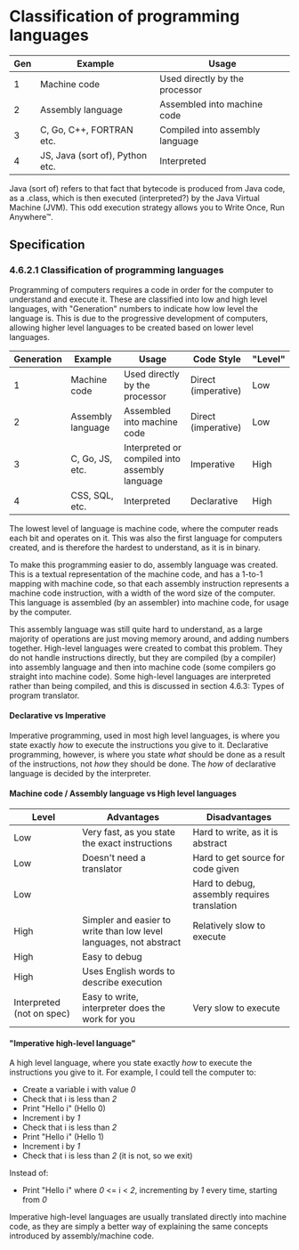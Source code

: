 # Classification of programming languages

| Gen | Example                         | Usage                           |
|-----|---------------------------------|---------------------------------|
| 1   | Machine code                    | Used directly by the processor  |
| 2   | Assembly language               | Assembled into machine code     |
| 3   | C, Go, C++, FORTRAN etc.        | Compiled into assembly language |
| 4   | JS, Java (sort of), Python etc. | Interpreted                     |

Java (sort of) refers to that fact that bytecode is produced from Java code, as a .class, which is then executed (interpreted?) by the Java Virtual Machine (JVM). This odd execution strategy allows you to Write Once, Run Anywhere™.

## Specification

### 4.6.2.1 Classification of programming languages
Programming of computers requires a code in order for the computer to understand and execute it. These are classified into low and high level languages, with "Generation" numbers to indicate how low level the language is. This is due to the progressive development of computers, allowing higher level languages to be created based on lower level languages.

|Generation|Example|Usage|Code Style|"Level"
|---|---|---|---|---|
|1|Machine code|Used directly by the processor|Direct (imperative)|Low|
|2|Assembly language|Assembled into machine code|Direct (imperative)|Low|
|3|C, Go, JS, etc.|Interpreted or compiled into assembly language|Imperative|High|
|4|CSS, SQL, etc.|Interpreted|Declarative|High|

The lowest level of language is machine code, where the computer reads each bit and operates on it. This was also the first language for computers created, and is therefore the hardest to understand, as it is in binary.

To make this programming easier to do, assembly language was created. This is a textual representation of the machine code, and has a 1-to-1 mapping with machine code, so that each assembly instruction represents a machine code instruction, with a width of the word size of the computer. This language is assembled (by an assembler) into machine code, for usage by the computer.

This assembly language was still quite hard to understand, as a large majority of operations are just moving memory around, and adding numbers together. High-level languages were created to combat this problem. They do not handle instructions directly, but they are compiled (by a compiler) into assembly language and then into machine code (some compilers go straight into machine code). Some high-level languages are interpreted rather than being compiled, and this is discussed in section 4.6.3: Types of program translator.

#### Declarative vs Imperative
Imperative programming, used in most high level languages, is where you state exactly *how* to execute the instructions you give to it. Declarative programming, however, is where you state *what* should be done as a result of the instructions, not *how* they should be done. The *how* of declarative language is decided by the interpreter.

#### Machine code / Assembly language vs High level languages
|Level|Advantages|Disadvantages|
|---|---|---|
|Low|Very fast, as you state the exact instructions|Hard to write, as it is abstract|
|Low|Doesn't need a translator|Hard to get source for code given|
|Low||Hard to debug, assembly requires translation|
|High|Simpler and easier to write than low level languages, not abstract|Relatively slow to execute|
|High|Easy to debug||
|High|Uses English words to describe execution||
|Interpreted (not on spec)|Easy to write, interpreter does the work for you|Very slow to execute|

#### "Imperative high-level language"
A high level language, where you state exactly *how* to execute the instructions you give to it. For example, I could tell the computer to:

- Create a variable i with value *0*
- Check that i is less than *2*
- Print "Hello i" (Hello 0)
- Increment i by *1*
- Check that i is less than *2*
- Print "Hello i" (Hello 1)
- Increment i by *1*
- Check that i is less than *2* (it is not, so we exit)

Instead of:

- Print "Hello i" where *0* <= i < *2*, incrementing by *1* every time, starting from *0*

Imperative high-level languages are usually translated directly into machine code, as they are simply a better way of explaining the same concepts introduced by assembly/machine code.
